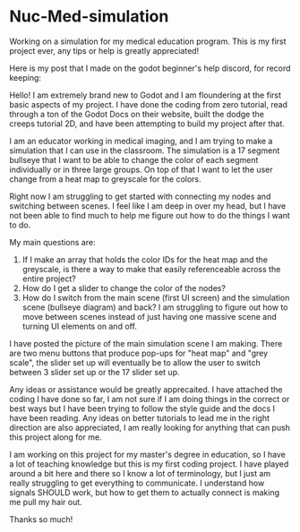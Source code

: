 # Nuc-Med-simulation
Working on a simulation for my medical education program. This is my first project ever, any tips or help is greatly appreciated!

Here is my post that I made on the godot beginner's help discord, for record keeping:

Hello! I am extremely brand new to Godot and I am floundering at the first basic aspects of my project. I have done the coding from zero tutorial, read through a ton of the Godot Docs on their website, built the dodge the creeps tutorial 2D, and have been attempting to build my project after that.

I am an educator working in medical imaging, and I am trying to make a simulation that I can use in the classroom. The simulation is a 17 segment bullseye that I want to be able to change the color of each segment individually or in three large groups. On top of that I want to let the user change from a heat map to greyscale for the colors.

Right now I am struggling to get started with connecting my nodes and switching between scenes. I feel like I am deep in over my head, but I have not been able to find much to help me figure out how to do the things I want to do.

My main questions are:
1. If I make an array that holds the color IDs for the heat map and the greyscale, is there a way to make that easily referenceable across the entire project?
2. How do I get a slider to change the color of the nodes?
3. How do I switch from the main scene (first UI screen) and the simulation scene (bullseye diagram) and back? I am struggling to figure out how to move between scenes instead of just having one massive scene and turning UI elements on and off.

I have posted the picture of the main simulation scene I am making. There are two menu buttons that produce pop-ups for "heat map" and "grey scale", the slider set up will eventually be to allow the user to switch between 3 slider set up or the 17 slider set up.

Any ideas or assistance would be greatly apprecaited. I have attached the coding I have done so far, I am not sure if I am doing things in the correct or best ways but I have been trying to follow the style guide and the docs I have been reading. Any ideas on better tutorials to lead me in the right direction are also appreciated, I am really looking for anything that can push this project along for me.

I am working on this project for my master's degree in education, so I have a lot of teaching knowledge but this is my first coding project. I have played around a bit here and there so I know a lot of terminology, but I just am really struggling to get everything to communicate. I understand how signals SHOULD work, but how to get them to actually connect is making me pull my hair out.

Thanks so much!
